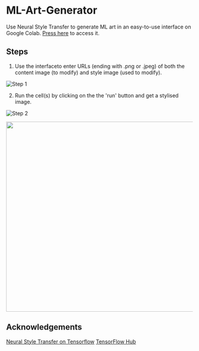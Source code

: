 # ML-Art-Generator
Use Neural Style Transfer to generate ML art in an easy-to-use interface on Google Colab. [Press here](https://colab.research.google.com/github/shubhaankargupta/ML-Art-Generator/blob/main/ML_GAN_ART.ipynb) to access it.

## Steps
1. Use the interfaceto enter URLs (ending with .png or .jpeg) of both the content image (to modify) and style image (used to modify).

![Step 1](https://user-images.githubusercontent.com/63454581/140332159-b7aab504-7f99-4308-89a1-833c612fabdc.png)

2. Run the cell(s) by clicking on the the 'run' button and get a stylised image.
 
![Step 2](https://user-images.githubusercontent.com/63454581/140332255-93bd7940-2b25-460b-bda3-0d983309530a.png)


<img src="https://user-images.githubusercontent.com/63454581/140349002-8fee95c4-168c-49b7-85d4-0b13b1373374.gif" width="512"/>



## Acknowledgements
[Neural Style Transfer on Tensorflow](https://www.tensorflow.org/tutorials/generative/style_transfer)
[TensorFlow Hub](https://tfhub.dev/)
